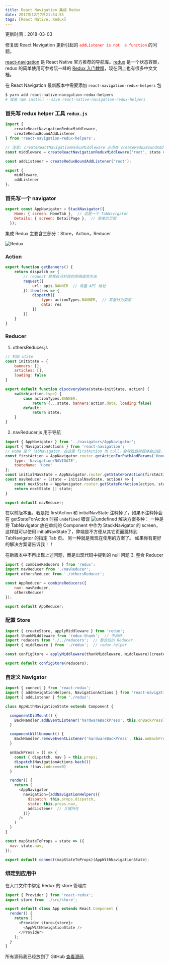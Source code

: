```yaml
---
title: React Navigation 集成 Redux
date: 2017年12月7日21:54:53
tags: [React Native, Redux]
---
```

更新时间：2018-03-03

修复因 React Navigation 更新引起的 <font color="red">`addListener is not  a function`</font> 的问题。

[react-navigation](https://reactnavigation.org/docs/intro/) 是 React Native 官方推荐的导航库。[redux](https://redux.js.org/) 是一个状态容器，redux 的简单使用可参考阮一峰的 [Redux 入门教程](http://www.ruanyifeng.com/blog/2016/09/redux_tutorial_part_one_basic_usages.html)，现在网上也有很多中文文档。

在 React Navigation 最新版本中需要添加 `react-navigation-redux-helpers` 包
```bash
$ yarn add react-native-navigation-redux-helpers
# 或者 npm install --save react-native-navigation-redux-helpers
```
### 首先写 redux helper 工具 `redux.js`
```js
import {
    createReactNavigationReduxMiddleware,
    createReduxBoundAddListener
} from 'react-navigation-redux-helpers';

// 注意: createReactNavigationReduxMiddleware 必须在 createReduxBoundAddListener 之前执行
const middleware = createReactNavigationReduxMiddleware('root', state => state.nav,);

const addListener = createReduxBoundAddListener('root');

export {
    middleware,
    addListener
};
```

### 首先写一个 navigator
```js
export const AppNavigator = StackNavigator({
    Home: { screen: HomeTab },  // 这是一个 TabNavigator
    Details: { screen: DetailPage },  // 简单的页面
  });
```

集成 Redux 主要含三部分：Store，Action，Reducer

![Redux](http://upload-images.jianshu.io/upload_images/3762216-ce7c29ca1d694ed5.png?imageMogr2/auto-orient/strip%7CimageView2/2/w/800)

### Action
```js
export function getBanners() {
    return dispatch => {
        // request 是我自己封装的网络请求方法
        request({
            url: apis.BANNER  // 常量 API 地址
        }).then(res => {
            dispatch({
                type: actionTypes.BANNER,  // 常量行为类型
                data: res
            })
        })
    }
}
```

### Reducer
1.  othersReducer.js
```js
// 初始 state
const initState = {
    banners: [],
    articles: [],
    loading: false
}

export default function discoveryData(state=initState, action) {
    switch(action.type) {
        case actionTypes.BANNER:
            return {...state, banners:action.data, loading:false}
        default:
            return state;
    }
}
```
2. navReducer.js 用于导航
```js
import { AppNavigator } from '../navigators/AppNavigator';
import { NavigationActions } from 'react-navigation';
// Home 是个 TabNavigator，在这里 firstAction 为 null，会导致后续程序会出错，所以自己手写了一个 action
const firstAction = AppNavigator.router.getActionForPathAndParams('Home') || {
    type: 'Navigation/NAVIGATE',
    touteName: 'Home'
};
const initialNavState = AppNavigator.router.getStateForAction(firstAction);
const navReducer = (state = initialNavState, action) => {
    const nextState = AppNavigator.router.getStateForAction(action, state);
    return nextState || state;
}

export default navReducer;
```
在以前版本里，我是把 firstAction 和 initialNavState 注释掉了，如果不注释掉会在 getStateForAction 时报 `undefined` 错误
![undefined](http://upload-images.jianshu.io/upload_images/3762216-a738f6219e7475a0.png?imageMogr2/auto-orient/strip%7CimageView2/2/w/400)
解决方案多种：
一种是将 TabNavigator 放在单纯的 Component 中作为 StackNavigator 的 screen，这样就可以使用 initialNavState了，弊端是不方便从其它页面跳转到  TabNavigator 的指定 Tab 页。
另一种就是我现在使用的方案了。
如果你有更好的解决方案请告诉我！！

在新版本中不再出现上述问题，而是出现代码中提到的 null 问题
3. 整合 Reducer
```js
import { combineReducers } from 'redux';
import navReducer from './navReducer';
import othersReducer from './othersReducer';

const AppReducer = combineReducers({
    nav: navReducer,
    othersReducer
});

export default AppReducer;
```

### 配置 Store
```js
import { createStore, applyMiddleware } from 'redux';
import thunkMiddleware from 'redux-thunk';  // 中间件
import reducers from './../reducers';  // 整合后的 Reducer
import { middleware } from './redux';  // redux helper

const configStore = applyMiddleware(thunkMiddleware, middleware)(createStore)

export default configStore(reducers);
```

### 自定义 Navigator
```js
import { connect } from 'react-redux';
import { addNavigationHelpers, NavigationActions } from 'react-navigation';
import { addListener } from './redux';

class AppWithNavigationState extends Component {

  componentDidMount() {
    BackHandler.addEventListener('hardwareBackPress', this.onBackPress)
  }

  componentWillUnmount() {
    BackHandler.removeEventListener('hardwareBackPress', this.onBackPress)
  }

  onBackPress = () => {
    const { dispatch, nav } = this.props;
    dispatch(NavigationActions.back())
    return !(nav.index===0)
  }

  render() {
    return (
      <AppNavigator 
        navigation={addNavigationHelpers({ 
          dispatch: this.props.dispatch,
          state: this.props.nav,
          addListener  // 关键所在
        })} 
      />
    )
  }
}

const mapStateToProps = state => ({
  nav: state.nav,
});

export default connect(mapStateToProps)(AppWithNavigationState);
```

### 绑定到应用中
在入口文件中绑定 Redux 的 store 管理库
```js
import { Provider } from 'react-redux';
import store from './src/store';

export default class App extends React.Component {
  render() {
    return (
      <Provider store={store}>
        <AppWithNavigationState />
      </Provider>
    );
  }
}
```
所有源码我已经放到了 GitHub [查看源码](https://github.com/Hongye567/react-native-mark)
